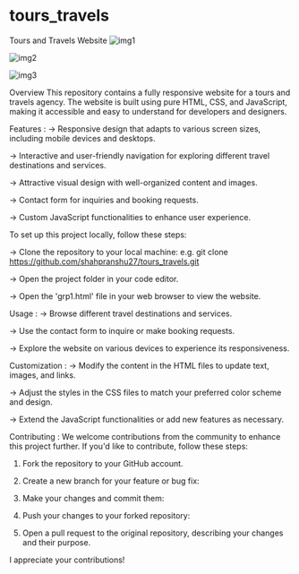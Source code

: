# tours_travels

Tours and Travels Website
![img1](https://github.com/shahpranshu27/tours_travels/assets/97401387/d62e8e9e-2e73-4325-bc8c-e19a96136ca6)

![img2](https://github.com/shahpranshu27/tours_travels/assets/97401387/d222a68e-e0ed-4687-9bac-64ae08c30467)

![img3](https://github.com/shahpranshu27/tours_travels/assets/97401387/34b4ac7e-e2ce-4658-8286-a9854ad30979)

Overview
This repository contains a fully responsive website for a tours and travels agency. The website is built using pure HTML, CSS, and JavaScript, making it accessible and easy to understand for developers and designers.

Features : 
-> Responsive design that adapts to various screen sizes, including mobile devices and desktops.

-> Interactive and user-friendly navigation for exploring different travel destinations and services.

-> Attractive visual design with well-organized content and images.

-> Contact form for inquiries and booking requests.

-> Custom JavaScript functionalities to enhance user experience.


To set up this project locally, follow these steps:

-> Clone the repository to your local machine:
e.g. git clone https://github.com/shahpranshu27/tours_travels.git

-> Open the project folder in your code editor.

-> Open the 'grp1.html' file in your web browser to view the website.


Usage : 
-> Browse different travel destinations and services.

-> Use the contact form to inquire or make booking requests.

-> Explore the website on various devices to experience its responsiveness.


Customization :
-> Modify the content in the HTML files to update text, images, and links.

-> Adjust the styles in the CSS files to match your preferred color scheme and design.

-> Extend the JavaScript functionalities or add new features as necessary.

Contributing : 
We welcome contributions from the community to enhance this project further. If you'd like to contribute, follow these steps:

1. Fork the repository to your GitHub account.

2. Create a new branch for your feature or bug fix:

3. Make your changes and commit them:

4. Push your changes to your forked repository:

5. Open a pull request to the original repository, describing your changes and their purpose.

I appreciate your contributions!
